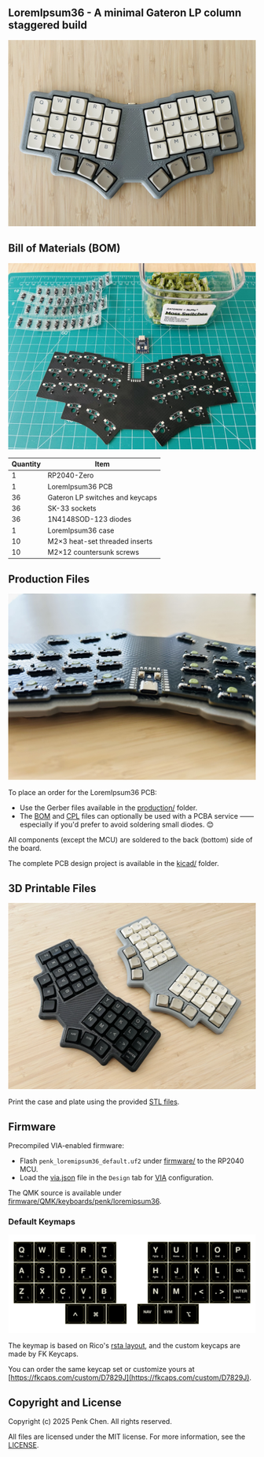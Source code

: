 ## LoremIpsum36 - A minimal Gateron LP column staggered build

![](images/heroshot.jpg)

## Bill of Materials (BOM)

![](images/bom.jpg)

Quantity | Item
--- | ---
1 | RP2040-Zero
1 | LoremIpsum36 PCB
36 | Gateron LP switches and keycaps 
36 | SK-33 sockets
36 | 1N4148SOD-123 diodes
1 | LoremIpsum36 case
10 | M2×3 heat-set threaded inserts
10 | M2×12 countersunk screws

## Production Files

![](images/pcb.jpg)

To place an order for the LoremIpsum36 PCB:

- Use the Gerber files available in the [production/](production/) folder.
- The [BOM](production/BOM.csv) and [CPL](production/CPL.csv) files can optionally be used with a PCBA service —— especially if you'd prefer to avoid soldering small diodes. 😊

All components (except the MCU) are soldered to the back (bottom) side of the board.

The complete PCB design project is available in the [kicad/](kicad/) folder.

## 3D Printable Files

![](images/case.jpg)

Print the case and plate using the provided [STL files](case/).

## Firmware

Precompiled VIA-enabled firmware:

- Flash `penk_loremipsum36_default.uf2` under [firmware/](firmware/) to the RP2040 MCU.
- Load the [via.json](firmware/QMK/keyboards/penk/loremipsum36/via.json) file in the `Design` tab for [VIA](https://usevia.app) configuration.

The QMK source is available under [firmware/QMK/keyboards/penk/loremipsum36](firmware/QMK/keyboards/penk/loremipsum36/).

### Default Keymaps 

![layout](images/layout.jpg)

The keymap is based on Rico's [rsta layout](https://github.com/rstacruz/my_qmk_keymaps/blob/main/preview.png), and the custom keycaps are made by FK Keycaps. 

You can order the same keycap set or customize yours at [https://fkcaps.com/custom/D7829J](https://fkcaps.com/custom/D7829J).

## Copyright and License
Copyright (c) 2025 Penk Chen. All rights reserved.

All files are licensed under the MIT license. For more information, see the [LICENSE](LICENSE).
